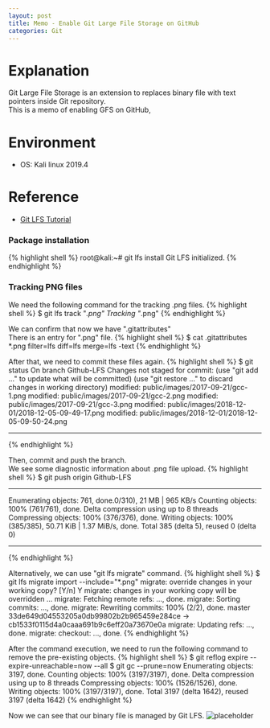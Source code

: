 ```yaml
---
layout: post
title: Memo - Enable Git Large File Storage on GitHub
categories: Git
---
```


# Explanation
Git Large File Storage is an extension to replaces binary file with text pointers inside Git repository.<br>
This is a memo of enabling GFS on GitHub,

# Environment
* OS: Kali linux 2019.4

# Reference
* <a href="https://github.com/git-lfs/git-lfs/wiki/Tutorial">Git LFS Tutorial</a>

### Package installation
{% highlight shell %}
root@kali:~# git lfs install
Git LFS initialized.
{% endhighlight %}

### Tracking PNG files
We need the following command for the tracking .png files.
{% highlight shell %}
$ git lfs track "*.png"
Tracking "*.png"
{% endhighlight %}

We can confirm that now we have ".gitattributes"<br>
There is an entry for ".png" file.
{% highlight shell %}
$ cat .gitattributes 
*.png filter=lfs diff=lfs merge=lfs -text
{% endhighlight %}

After that, we need to commit these files again.
{% highlight shell %}
$ git status
On branch Github-LFS
Changes not staged for commit:
  (use "git add <file>..." to update what will be committed)
  (use "git restore <file>..." to discard changes in working directory)
        modified:   public/images/2017-09-21/gcc-1.png
        modified:   public/images/2017-09-21/gcc-2.png
        modified:   public/images/2017-09-21/gcc-3.png
        modified:   public/images/2018-12-01/2018-12-05-09-49-17.png
        modified:   public/images/2018-12-01/2018-12-05-09-50-24.png

---
{% endhighlight %}

Then, commit and push the branch.<br>
We see some diagnostic information about .png file upload.
{% highlight shell %}
$ git push origin Github-LFS

---

Enumerating objects: 761, done.0/310), 21 MB | 965 KB/s
Counting objects: 100% (761/761), done.
Delta compression using up to 8 threads
Compressing objects: 100% (376/376), done.
Writing objects: 100% (385/385), 50.71 KiB | 1.37 MiB/s, done.
Total 385 (delta 5), reused 0 (delta 0)

---
{% endhighlight %}

Alternatively, we can use "git lfs migrate" command.
{% highlight shell %}
$ git lfs migrate import --include="*.png"
migrate: override changes in your working copy? [Y/n] Y
migrate: changes in your working copy will be overridden ...
migrate: Fetching remote refs: ..., done.
migrate: Sorting commits: ..., done.
migrate: Rewriting commits: 100% (2/2), done.
  master                33de649d04553205a0db99802b2b965459e284ce -> cb1533f0115d4a0caaa691b9c6eff20a73670e0a
migrate: Updating refs: ..., done.
migrate: checkout: ..., done.
{% endhighlight %}

After the command execution, we need to run the following command to remove the pre-existing objects.
{% highlight shell %}
$ git reflog expire --expire-unreachable=now --all
$ git gc --prune=now
Enumerating objects: 3197, done.
Counting objects: 100% (3197/3197), done.
Delta compression using up to 8 threads
Compressing objects: 100% (1526/1526), done.
Writing objects: 100% (3197/3197), done.
Total 3197 (delta 1642), reused 3197 (delta 1642)
{% endhighlight %}

Now we can see that our binary file is managed by Git LFS.
![placeholder](https://media.githubusercontent.com/media/inar1/inar1.github.io/master/public/images/2020-04-05/2020-04-05-13-00-00.png)
